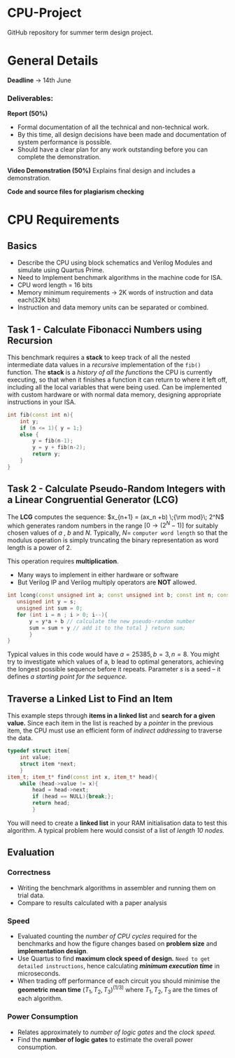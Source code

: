 # CPU-Project

GitHub repository for summer term design project.

# General Details

**Deadline** -> 14th June
### Deliverables:

**Report (50%)**

 - Formal documentation of all the technical and non-technical work.
 - By this time, all design decisions have been made and documentation of system performance is possible.
 - Should have a clear plan for any work outstanding before you can complete the demonstration. 
 

**Video Demonstration (50%)**
Explains final design and includes a demonstration.

**Code and source files for plagiarism checking**

# CPU Requirements

## Basics

 - Describe the CPU using block schematics and Verilog Modules and simulate using Quartus Prime. 
 - Need to Implement benchmark algorithms in the machine code for ISA. 
 - CPU word length = 16 bits
 - Memory minimum requirements -> 2K words of instruction and data each(32K bits)
 - Instruction and data memory units can be separated or combined. 

## Task 1 - Calculate Fibonacci Numbers using Recursion
This benchmark requires a **stack** to keep track of all the nested intermediate data values in a *recursive* implementation of the `fib() ` function. 
The **stack** is a *history of all the functions* the CPU is currently executing, so that when it finishes a function it can return to where it left off, including all the local variables that were being used.
Can be implemented with custom hardware or with normal data memory, designing appropriate instructions in your ISA. 
``` c++
int fib(const int n){ 
	int y; 
	if (n <= 1){ y = 1;} 
	else { 
		y = fib(n-1); 
		y = y + fib(n-2); 
		return y; 
	}
}
```

## Task 2 - Calculate Pseudo-Random Integers with a Linear Congruential Generator (LCG)
The **LCG** computes the sequence: $x_{n+1} = (ax_n +b) \;{\rm mod}\; 2^N$ which generates random numbers in the range $[0 \to (2^N-1)]$ for suitably chosen values of $a$ , $b$ and $N$. Typically, $N =$ `computer word length` so that the modulus operation is simply truncating the binary representation as word length is a power of 2. 

This operation requires **multiplication**. 

 - Many ways to implement in either hardware or software
 - But Verilog IP and Verilog multiply operators are **NOT** allowed.
 ``` c++
 int lcong(const unsigned int a; const unsigned int b; const int n; const unsigned int s) {
	unsigned int y = s; 
	unsigned int sum = 0; 
	for (int i = n ; i > 0; i--){ 
		y = y*a + b // calculate the new pseudo-random number 
		sum = sum + y // add it to the total } return sum; 
		}
}
  ```

Typical values in this code would have $a=25385, b =3, n=8$.
You might try to investigate which values of a, b lead to optimal generators, achieving the longest possible sequence before it repeats. Parameter $s$ is a seed – it defines *a starting point for the sequence.*

## Traverse a Linked List to Find an Item
This example steps through **items in a linked list** and **search for a given value.** Since each item in the list is reached by a *pointer* in the previous item, the CPU must use an efficient form of *indirect addressing* to traverse the data.
``` c++ 
typedef struct item{ 
	int value; 
	struct item *next; 
	} 
item_t; item_t* find(const int x, item_t* head){ 
	while (head->value != x){ 
		head = head->next; 
		if (head == NULL){break;}; 
		return head; 
		}
```
You will need to create a **linked list** in your RAM initialisation data to test this algorithm. A typical problem here would consist of a list of *length 10 nodes.*

## Evaluation
### Correctness
- Writing the benchmark algorithms in assembler  and running them on trial data. 
- Compare to results calculated with a paper analysis

### Speed
- Evaluated counting the *number of CPU cycles* required for the benchmarks and how the figure changes based on **problem size** and **implementation design**. 
- Use Quartus to find **maximum clock speed of design.** `Need to get detailed instructions`, hence calculating ***minimum execution time*** in microseconds. 
- When trading off performance of each circuit you should minimise the **geometric mean time** $(T_1,T_2,T_3)^{(1/3)}$ where $T_1,T_2,T_3$ are the times of each algorithm. 

### Power Consumption
- Relates approximately to *number of logic gates* and the *clock speed.* 
- Find the **number of logic gates** to estimate the overall power consumption. 
